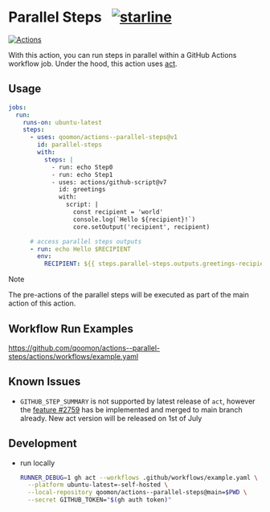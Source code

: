 # Parallel Steps &nbsp; [![starline](https://starlines.qoo.monster/assets/qoomon/actions--parallel-steps)](https://github.com/qoomon/starline)
[![Actions](https://img.shields.io/badge/qoomon-GitHub%20Actions-blue)](https://github.com/qoomon/actions)

With this action, you can run steps in parallel within a GitHub Actions workflow job. Under the hood, this action uses [act](https://github.com/nektos/act).

## Usage

```yaml
jobs:
  run:
    runs-on: ubuntu-latest
    steps:
      - uses: qoomon/actions--parallel-steps@v1
        id: parallel-steps
        with:
          steps: |
            - run: echo Step0
            - run: echo Step1
            - uses: actions/github-script@v7
              id: greetings
              with:
                script: |
                  const recipient = 'world'
                  console.log(`Hello ${recipient}!`)
                  core.setOutput('recipient', recipient)

      # access parallel steps outputs            
      - run: echo Hello $RECIPIENT
        env:
          RECIPIENT: ${{ steps.parallel-steps.outputs.greetings-recipient }}
```

> [!Note]
> The pre-actions of the parallel steps will be executed as part of the main action of this action.

## Workflow Run Examples
https://github.com/qoomon/actions--parallel-steps/actions/workflows/example.yaml

## Known Issues
- `GITHUB_STEP_SUMMARY` is not supported by latest release of `act`, however the [feature #2759](https://github.com/nektos/act/pull/2761) has be implemented and merged to main branch already. New act version will be released on 1st of July

## Development

- run locally
  ```bash
  RUNNER_DEBUG=1 gh act --workflows .github/workflows/example.yaml \
    --platform ubuntu-latest=-self-hosted \
    --local-repository qoomon/actions--parallel-steps@main=$PWD \
    --secret GITHUB_TOKEN="$(gh auth token)"
  ```
